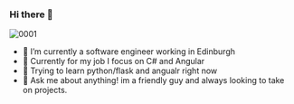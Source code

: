 ### Hi there 👋

![0001](https://user-images.githubusercontent.com/55937209/229310276-f500ff3c-a5c8-40ce-8f58-5b2cdeb0d6f6.gif)


- 🌱 I’m currently a software engineer working in Edinburgh
- 🚀 Currently for my job I focus on C# and Angular
- 🏫 Trying to learn python/flask and angualr right now
- 💬 Ask me about anything! im a friendly guy and always looking to take on projects. 
